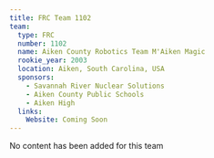 ```yaml
---
title: FRC Team 1102
team:
  type: FRC
  number: 1102
  name: Aiken County Robotics Team M'Aiken Magic
  rookie_year: 2003
  location: Aiken, South Carolina, USA
  sponsors:
    - Savannah River Nuclear Solutions
    - Aiken County Public Schools
    - Aiken High
  links:
    Website: Coming Soon
---
```

No content has been added for this team